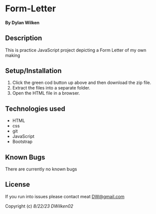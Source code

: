 # Form-Letter

#### By **Dylan Wilken**

## Description

This is practice JavaScript project depicting a Form Letter of my own making

## Setup/Installation

1. Click the green cod button up above and then download the zip file.
2. Extract the files into a separate folder.
3. Open the HTML file in a browser.

## Technologies used

* HTML
* css
* git
* JavaScript
* Bootstrap

## 

## Known Bugs

There are currently no known bugs

## License

If you run into issues please contact meat DW@gmail.com

Copyright (c) _8/22/23_ _DWilken02_